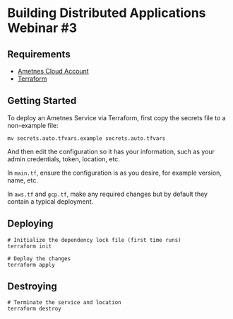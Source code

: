 # Building Distributed Applications Webinar #3

## Requirements
* [Ametnes Cloud Account](https://cloud.ametnes.com/)
* [Terraform](https://www.terraform.io/)

## Getting Started

To deploy an Ametnes Service via Terraform, first copy the secrets file to a non-example file:

```shell
mv secrets.auto.tfvars.example secrets.auto.tfvars
```

And then edit the configuration so it has your information, such as your admin credentials, token, location, etc.

In `main.tf`, ensure the configuration is as you desire, for example version, name, etc.

In `aws.tf` and `gcp.tf`, make any required changes but by default they contain a typical deployment.

## Deploying
```shell
# Initialize the dependency lock file (first time runs)
terraform init

# Deploy the changes
terraform apply
```

## Destroying
```shell
# Terminate the service and location
terraform destroy
```